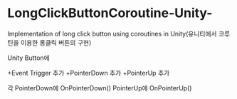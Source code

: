 # LongClickButtonCoroutine-Unity-
Implementation of long click button using coroutines in Unity(유니티에서 코루틴을 이용한 롱클릭 버튼의 구현)

Unity Button에

+Event Trigger 추가
+PointerDown 추가
+PointerUp 추가

각 
PointerDown에 OnPointerDown()
PointerUp에 OnPointerUp() 
